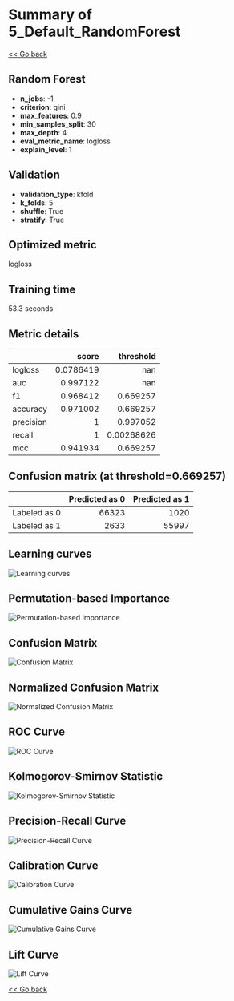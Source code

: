 # Summary of 5_Default_RandomForest

[<< Go back](../README.md)


## Random Forest
- **n_jobs**: -1
- **criterion**: gini
- **max_features**: 0.9
- **min_samples_split**: 30
- **max_depth**: 4
- **eval_metric_name**: logloss
- **explain_level**: 1

## Validation
 - **validation_type**: kfold
 - **k_folds**: 5
 - **shuffle**: True
 - **stratify**: True

## Optimized metric
logloss

## Training time

53.3 seconds

## Metric details
|           |     score |    threshold |
|:----------|----------:|-------------:|
| logloss   | 0.0786419 | nan          |
| auc       | 0.997122  | nan          |
| f1        | 0.968412  |   0.669257   |
| accuracy  | 0.971002  |   0.669257   |
| precision | 1         |   0.997052   |
| recall    | 1         |   0.00268626 |
| mcc       | 0.941934  |   0.669257   |


## Confusion matrix (at threshold=0.669257)
|              |   Predicted as 0 |   Predicted as 1 |
|:-------------|-----------------:|-----------------:|
| Labeled as 0 |            66323 |             1020 |
| Labeled as 1 |             2633 |            55997 |

## Learning curves
![Learning curves](learning_curves.png)

## Permutation-based Importance
![Permutation-based Importance](permutation_importance.png)
## Confusion Matrix

![Confusion Matrix](confusion_matrix.png)


## Normalized Confusion Matrix

![Normalized Confusion Matrix](confusion_matrix_normalized.png)


## ROC Curve

![ROC Curve](roc_curve.png)


## Kolmogorov-Smirnov Statistic

![Kolmogorov-Smirnov Statistic](ks_statistic.png)


## Precision-Recall Curve

![Precision-Recall Curve](precision_recall_curve.png)


## Calibration Curve

![Calibration Curve](calibration_curve_curve.png)


## Cumulative Gains Curve

![Cumulative Gains Curve](cumulative_gains_curve.png)


## Lift Curve

![Lift Curve](lift_curve.png)



[<< Go back](../README.md)
